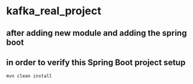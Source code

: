 # kafka_real_project


## after adding new module and adding the spring boot
## in order to verify this Spring Boot project setup
```
mvn clean install
```